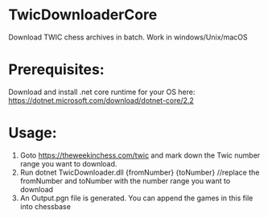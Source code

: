 # TwicDownloaderCore
Download TWIC chess archives in batch. Work in windows/Unix/macOS

# Prerequisites:
Download and install .net core runtime for your OS here: https://dotnet.microsoft.com/download/dotnet-core/2.2

# Usage:
1. Goto https://theweekinchess.com/twic and mark down the Twic number range you want to download.
2. Run dotnet TwicDownloader.dll {fromNumber} {toNumber} //replace the fromNumber and toNumber with the number range you want to download
3. An Output.pgn file is generated. You can append the games in this file into chessbase

